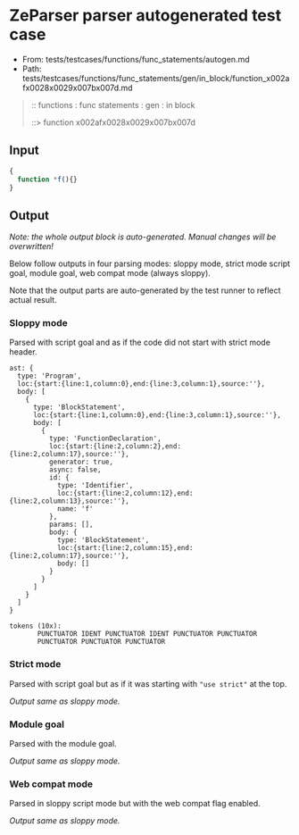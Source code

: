 # ZeParser parser autogenerated test case

- From: tests/testcases/functions/func_statements/autogen.md
- Path: tests/testcases/functions/func_statements/gen/in_block/function_x002afx0028x0029x007bx007d.md

> :: functions : func statements : gen : in block
>
> ::> function x002afx0028x0029x007bx007d

## Input


`````js
{
  function *f(){}
}
`````

## Output

_Note: the whole output block is auto-generated. Manual changes will be overwritten!_

Below follow outputs in four parsing modes: sloppy mode, strict mode script goal, module goal, web compat mode (always sloppy).

Note that the output parts are auto-generated by the test runner to reflect actual result.

### Sloppy mode

Parsed with script goal and as if the code did not start with strict mode header.

`````
ast: {
  type: 'Program',
  loc:{start:{line:1,column:0},end:{line:3,column:1},source:''},
  body: [
    {
      type: 'BlockStatement',
      loc:{start:{line:1,column:0},end:{line:3,column:1},source:''},
      body: [
        {
          type: 'FunctionDeclaration',
          loc:{start:{line:2,column:2},end:{line:2,column:17},source:''},
          generator: true,
          async: false,
          id: {
            type: 'Identifier',
            loc:{start:{line:2,column:12},end:{line:2,column:13},source:''},
            name: 'f'
          },
          params: [],
          body: {
            type: 'BlockStatement',
            loc:{start:{line:2,column:15},end:{line:2,column:17},source:''},
            body: []
          }
        }
      ]
    }
  ]
}

tokens (10x):
       PUNCTUATOR IDENT PUNCTUATOR IDENT PUNCTUATOR PUNCTUATOR
       PUNCTUATOR PUNCTUATOR PUNCTUATOR
`````

### Strict mode

Parsed with script goal but as if it was starting with `"use strict"` at the top.

_Output same as sloppy mode._

### Module goal

Parsed with the module goal.

_Output same as sloppy mode._

### Web compat mode

Parsed in sloppy script mode but with the web compat flag enabled.

_Output same as sloppy mode._
